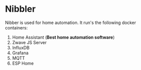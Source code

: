 # Nibbler

Nibber is used for home automation. It run's the following docker containers:
1. Home Assistant (**Best home automation software**)
2. Zwave JS Server
3. InfluxDB
4. Grafana
5. MQTT
6. ESP Home


